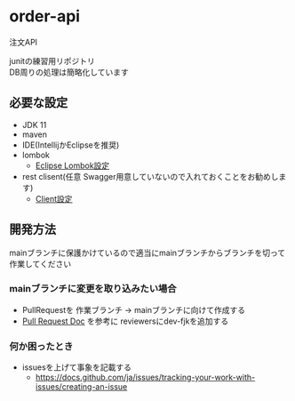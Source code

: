 # order-api
注文API 

junitの練習用リポジトリ</br>
DB周りの処理は簡略化しています

## 必要な設定
- JDK 11
- maven
- IDE(IntellijかEclipseを推奨)
- lombok
   - [Eclipse Lombok設定](https://qiita.com/ponsuke0531/items/c2dac01e444f510310ae)
- rest clisent(任意 Swagger用意していないので入れておくことをお勧めします)
   - [Client設定](https://qiita.com/yokurin/items/8f5bc0b41f6dd3d13fed)
   
## 開発方法
mainブランチに保護かけているので適当にmainブランチからブランチを切って作業してください

### mainブランチに変更を取り込みたい場合
- PullRequestを 作業ブランチ -> mainブランチに向けて作成する
- [Pull Request Doc](https://docs.github.com/ja/pull-requests/collaborating-with-pull-requests/proposing-changes-to-your-work-with-pull-requests/requesting-a-pull-request-review) を参考に reviewersにdev-fjkを追加する

### 何か困ったとき
- issuesを上げて事象を記載する
    - https://docs.github.com/ja/issues/tracking-your-work-with-issues/creating-an-issue
   
   


